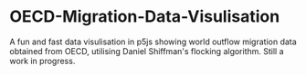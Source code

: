 # OECD-Migration-Data-Visulisation

A fun and fast data visulisation in p5js showing world outflow migration data obtained from OECD, utilising Daniel Shiffman's flocking algorithm.
Still a work in progress.
